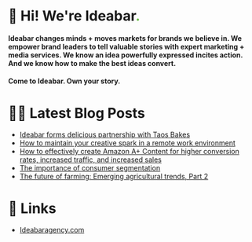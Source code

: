 # 👋 Hi! We're Ideabar<span style="color:#6bbe4a">.</span>

#### Ideabar changes minds + moves markets for brands we believe in. We empower brand leaders to tell valuable stories with expert marketing + media services. We know an idea powerfully expressed incites action. And we know how to make the best ideas convert.
#### Come to Ideabar. Own your story.

# 👩‍💻  Latest Blog Posts
<!-- BLOG-POST-LIST:START -->
- [Ideabar forms delicious partnership with Taos Bakes](https://ideabaragency.com/news/ideabar-forms-delicious-partnership-with-taos-bakes/)
- [How to maintain your creative spark in a remote work environment](https://ideabaragency.com/news/how-to-maintain-your-creative-spark-in-a-remote-work-environment/)
- [How to effectively create Amazon A+ Content for higher conversion rates, increased traffic, and increased sales](https://ideabaragency.com/news/how-to-effectively-create-amazon-a-content-for-higher-conversion-rates-increased-traffic-and-increased-sales/)
- [The importance of consumer segmentation](https://ideabaragency.com/news/the-importance-of-consumer-segmentation/)
- [The future of farming: Emerging agricultural trends, Part 2](https://ideabaragency.com/news/the-future-of-farming-emerging-agricultural-trends-part-2/)
<!-- BLOG-POST-LIST:END -->

# 🔗  Links
- [Ideabaragency.com](https://ideabaragency.com)
